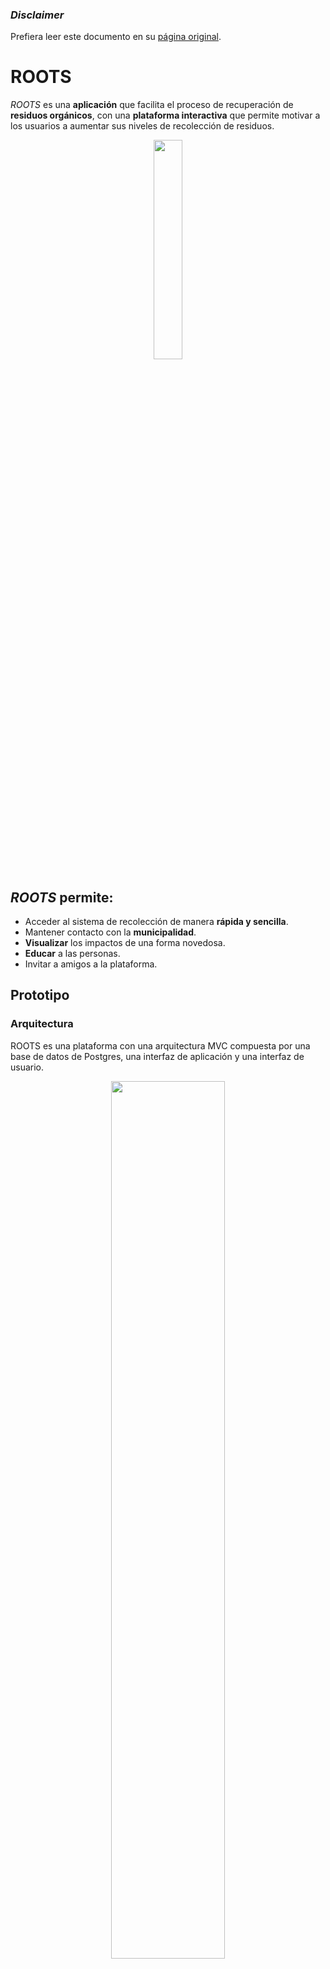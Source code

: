 ### *Disclaimer*
Prefiera leer este documento en su [página original](https://github.com/0wulf/roots-frontend/blob/main/README.md).

# ROOTS

*ROOTS* es una **aplicación** que facilita el proceso de recuperación de **residuos orgánicos**, con una **plataforma interactiva** que permite motivar a los usuarios a aumentar sus niveles de recolección de residuos. 

<div align=center>
  <img height=30% width=30% src="https://github.com/0wulf/roots-frontend/assets/101217121/341e80f9-a804-4bad-bd1d-f299165c8299">
</div>

## *ROOTS* permite:
* Acceder al sistema de recolección de manera **rápida y sencilla**.
* Mantener contacto con la **municipalidad**.
* **Visualizar** los impactos de una forma novedosa.
* **Educar** a las personas.
* Invitar a amigos a la plataforma.

## Prototipo

### Arquitectura
ROOTS es una plataforma con una arquitectura MVC compuesta por una base de datos de Postgres, una interfaz de aplicación y una interfaz de usuario.

<div align=center>
  <img height=60% width=60% src="https://github.com/0wulf/roots-frontend/assets/101217121/0d6b15e6-8198-4601-9313-48c2a02b17a2">
</div>

### Interfaz de Usuario
Contamos con un [prototipo de Figma](https://www.figma.com/proto/fVerwk6SUqxPyG2U9HON7o/EducApp?node-id=167-22&starting-point-node-id=147%3A3)  (en dispositivos móviles no se despliega correctamente a menos que utilice la aplicación de Figma) el cual hemos ido testeando e iterando.

<div align=center>
  <img height=30% width=30% src="https://github.com/0wulf/roots-frontend/assets/101217121/d8ccd98a-3c4f-4a7e-bfe5-99c0f174b3e1">
  <img height=30% width=30% src="https://github.com/0wulf/roots-frontend/assets/101217121/2bae1978-00bd-4e62-b663-2ae50890b014">
  <img height=30% width=30% src="https://github.com/0wulf/roots-frontend/assets/101217121/a3c077df-5dab-4394-bbc1-e0f541b83cbe">
  <img height=30% width=30% src="https://github.com/0wulf/roots-frontend/assets/101217121/f815647e-19bb-4280-8c0f-ebbf6c91585a">
  <img height=30% width=30% src="https://github.com/0wulf/roots-frontend/assets/101217121/6bd822d3-84af-4c44-b451-61d29757dc6f">
  <img height=30% width=30% src="https://github.com/0wulf/roots-frontend/assets/101217121/36f25fdf-ab6b-49b7-bc6a-a34be2ce11f2">
</div>

<div align=center>
  <img height=30% width=30% src="https://github.com/0wulf/roots-frontend/assets/101217121/0e966f16-fb17-4590-a6c9-7a70e4bbdd44">
  <img height=30% width=30% src="https://github.com/0wulf/roots-frontend/assets/101217121/cca51956-17ef-48a4-87a4-6eaef56f65ca">
</div>

#### Interfaz Web
Hemos comenzado el desarrollo de la interfaz de usuario, inspirados, evidentemente, en el [prototipo actual](#ROOTS##prototipo). [Esta interfaz](https://roots-chile.netlify.app/) (`node.js + react`) funciona como una prueba de concepto de lo mostrado en el prototipo y permite construir un producto mínimo viable.

<div align=center>
  <img height=30% width=30% src="https://github.com/0wulf/roots-frontend/assets/101217121/6523bc20-e40c-4104-8763-79f40786581c">
  <img height=30% width=30% src="https://github.com/0wulf/roots-frontend/assets/101217121/3d036f00-9370-4f58-8fb4-7260b60da6ea">
</div>

### Base de datos
El sistema de bases de datos utiliza Postgres. Acá almacenamos la información que manipula la aplicación y tiene un modelo E/R como sigue:

<div align=center>
  <img height=50% width=50% src="https://github.com/0wulf/roots-frontend/assets/101217121/d068a9b0-ef39-4be0-b8d1-d70c1f0b22ed">
</div>

### [roots-api](https://roots-api.onrender.com)
Contamos con una interfaz de aplicación (API montada en `node.js + koa + sequelize`) que nos permite calcular las estimaciones del impacto de los usuarios y almacenar esta información en la base de datos.

<div align=center>
  <img height=80% width=80% src="https://github.com/0wulf/roots-frontend/assets/101217121/565f6595-18d3-4abf-8d4c-5459909ee682">
</div>

#### ¿Cómo estimamos el impacto?
Hemos generado un modelo en base a datos confiables, el cual permite estimar la cantidad de RROO que genera un usuario. Utilizamos ponderadores como la cantidad de RROO generadospor persona al día, el tiempo transcurrido, las huellas de carbono e hídricas para el proceso de compostaje y deposición de basrua, etc. Luego esta cantidad se traduce a diversas unidades (e.g. reducción de la huella de carbono, compost generado, etc.) que permiten mostrar el impacto del usuario.

<div align=center>
  <img height=50% width=50% src="https://github.com/0wulf/roots-frontend/assets/101217121/b8f315ac-34da-4cc0-98fa-26f51277babb">
</div>

### Links
* [Prototipo Figma](https://www.figma.com/proto/fVerwk6SUqxPyG2U9HON7o/EducApp?node-id=167-22&starting-point-node-id=147%3A3) (en dispositivos móviles utilizar la aplicación de Figma o la versión de escritorio)
* [Prototipo UI](https://roots-chile.netlify.app/)
* [Prototipo API](https://roots-api.onrender.com)
